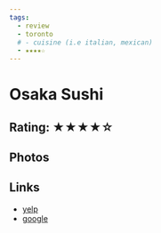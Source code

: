 ```yaml
---
tags:
  - review
  - toronto
  # - cuisine (i.e italian, mexican)
  - ★★★★☆
---
```


# Osaka Sushi

## Rating: ★★★★☆

## Photos

## Links

- [yelp]()
- [google]()